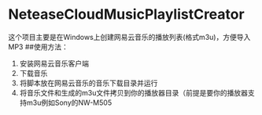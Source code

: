 # NeteaseCloudMusicPlaylistCreator
这个项目主要是在Windows上创建网易云音乐的播放列表(格式m3u)，方便导入MP3
##使用方法：
1. 安装网易云音乐客户端
2. 下载音乐
3. 将脚本放在网易云音乐的音乐下载目录并运行
4. 将音乐文件和生成的m3u文件拷贝到你的播放器目录（前提是要你的播放器支持m3u例如Sony的NW-M505
